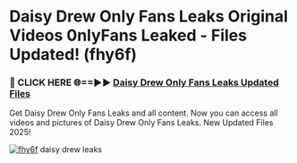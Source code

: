 # Daisy Drew Only Fans Leaks Original Videos 0nlyFans Leaked - Files Updated! (fhy6f)

<h3>🔴 CLICK HERE 🌐==►► <a href="https://tinyurl.com/2jnfzry5" rel="nofollow">Daisy Drew Only Fans Leaks Updated Files</a></h3>

Get Daisy Drew Only Fans Leaks and all content. Now you can access all videos and pictures of Daisy Drew Only Fans Leaks. New Updated Files 2025!

[![fhy6f](https://i.imgur.com/GyGTBgg.gif)](https://tinyurl.com/2jnfzry5)
daisy drew leaks